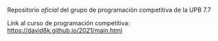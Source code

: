 Repositorio *oficial* del grupo de programación competitiva de la UPB 7.7

Link al curso de programación competitiva: https://david8k.github.io/2021/main.html
